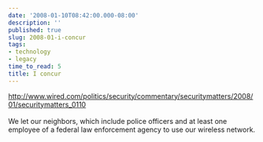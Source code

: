 ```yaml
---
date: '2008-01-10T08:42:00.000-08:00'
description: ''
published: true
slug: 2008-01-i-concur
tags:
- technology
- legacy
time_to_read: 5
title: I concur
---
```


<a href="http://www.wired.com/politics/security/commentary/securitymatters/2008/01/securitymatters_0110">http://www.wired.com/politics/security/commentary/securitymatters/2008/01/securitymatters_0110</a><br /><br />We let our neighbors, which include police officers and at least one employee of a federal law enforcement agency to use our wireless network.